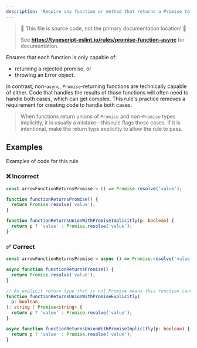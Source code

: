 ```yaml
---
description: 'Require any function or method that returns a Promise to be marked async.'
---
```


> 🛑 This file is source code, not the primary documentation location! 🛑
>
> See **<https://typescript-eslint.io/rules/promise-function-async>** for documentation.

Ensures that each function is only capable of:

- returning a rejected promise, or
- throwing an Error object.

In contrast, non-`async`, `Promise`-returning functions are technically capable of either.
Code that handles the results of those functions will often need to handle both cases, which can get complex.
This rule's practice removes a requirement for creating code to handle both cases.

> When functions return unions of `Promise` and non-`Promise` types implicitly, it is usually a mistake—this rule flags those cases. If it is intentional, make the return type explicitly to allow the rule to pass.

## Examples

Examples of code for this rule

<!--tabs-->

### ❌ Incorrect

```ts
const arrowFunctionReturnsPromise = () => Promise.resolve('value');

function functionReturnsPromise() {
  return Promise.resolve('value');
}

function functionReturnsUnionWithPromiseImplicitly(p: boolean) {
  return p ? 'value' : Promise.resolve('value');
}
```

### ✅ Correct

```ts
const arrowFunctionReturnsPromise = async () => Promise.resolve('value');

async function functionReturnsPromise() {
  return Promise.resolve('value');
}

// An explicit return type that is not Promise means this function cannot be made async, so it is ignored by the rule
function functionReturnsUnionWithPromiseExplicitly(
  p: boolean,
): string | Promise<string> {
  return p ? 'value' : Promise.resolve('value');
}

async function functionReturnsUnionWithPromiseImplicitly(p: boolean) {
  return p ? 'value' : Promise.resolve('value');
}
```
